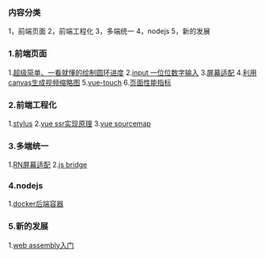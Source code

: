 ### 内容分类
1，前端页面
2，前端工程化
3，多端统一
4，nodejs
5，新的发展

### 1.前端页面
1.[超级简单、一看就懂的绘制圆环进度](https://github.com/liqiuhui/blog/issues/4)
2.[input 一位位数字输入](https://github.com/liqiuhui/blog/issues/5)
3.[屏幕适配](https://github.com/liqiuhui/blog/issues/6)
4.[利用canvas生成视频缩略图](https://github.com/liqiuhui/blog/issues/2)
5.[vue-touch](https://github.com/liqiuhui/blog/issues/8)
6.[页面性能指标](https://github.com/liqiuhui/blog/issues/9)

### 2.前端工程化
1.[stylus](https://github.com/liqiuhui/blog/issues/7)
2.[vue ssr实现原理](https://github.com/liqiuhui/blog/issues/10)
3.[vue sourcemap](https://github.com/liqiuhui/blog/issues/11)

### 3.多端统一
1.[RN屏幕适配](https://github.com/liqiuhui/blog/issues/1)
2.[js bridge](https://github.com/liqiuhui/blog/issues/13)

### 4.nodejs
1.[docker后端容器](https://github.com/liqiuhui/blog/issues/12)

### 5.新的发展
1.[web assembly入门](https://github.com/liqiuhui/blog/issues/3)
